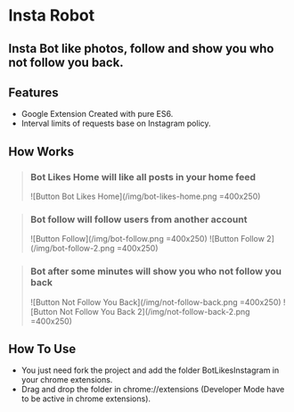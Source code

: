 Insta Robot
===========

## Insta Bot like photos, follow and show you who not follow you back.

Features
--------
* Google Extension Created with pure ES6.
* Interval limits of requests base on Instagram policy.

How Works
---------

> ### Bot Likes Home will like all posts in your home feed
> ![Button Bot Likes Home](/img/bot-likes-home.png =400x250)

> ### Bot follow will follow users from another account
> ![Button Follow](/img/bot-follow.png =400x250)
> ![Button Follow 2](/img/bot-follow-2.png =400x250)

> ### Bot after some minutes will show you who not follow you back
> ![Button Not Follow You Back](/img/not-follow-back.png =400x250)
> ![Button Not Follow You Back 2](/img/not-follow-back-2.png =400x250)

How To Use
---------

* You just need fork the project and add the folder BotLikesInstagram in your chrome extensions.
* Drag and drop the folder in chrome://extensions (Developer Mode have to be active in chrome extensions).
